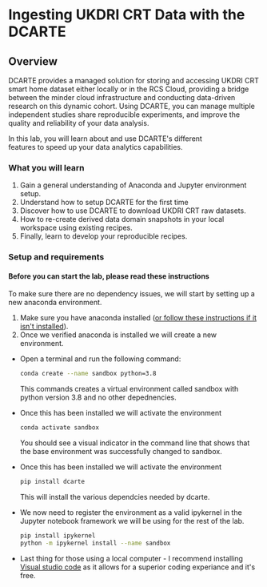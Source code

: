 # Ingesting UKDRI CRT Data with the DCARTE

## Overview

DCARTE provides a managed solution for storing and accessing UKDRI CRT smart home dataset either locally or in the RCS Cloud, providing a bridge between the minder cloud infrastructure and conducting data-driven research on this dynamic cohort. Using DCARTE, you can manage multiple independent studies share reproducible experiments, and improve the quality and reliability of your data analysis.

In this lab, you will learn about and use DCARTE's different features to speed up your data analytics capabilities.

### What you will learn

1. Gain a general understanding of Anaconda and Jupyter environment setup.
2. Understand how to setup DCARTE for the first time
3. Discover how to use DCARTE to download UKDRI CRT raw datasets.
4. How to re-create derived data domain snapshots in your local workspace using existing recipes.
5. Finally, learn to develop your reproducible recipes.

### Setup and requirements

#### Before you can start the lab, please read these instructions

To make sure there are no dependency issues, we will start by setting up a new anaconda environment.

1. Make sure you have anaconda installed ([or follow these instructions if it isn't installed](https://docs.anaconda.com/anaconda/install/)).
2. Once we verified anaconda is installed we will create a new environment. 
* Open a terminal and run the following command:
   
   ```bash
   conda create --name sandbox python=3.8
   ```
    This commands creates a virtual environment called sandbox with python version 3.8 and no other depednencies.  
* Once this has been installed we will activate the environment

   ```bash
   conda activate sandbox 
   ```
   You should see a visual indicator in the command line that shows that the base environment was successfully changed to sandbox.

* Once this has been installed we will activate the environment

   ```bash
   pip install dcarte
   ```
   This will install the various dependcies needed by dcarte.

* We now need to register the environment as a valid ipykernel in the Jupyter notebook framework we will be using for the rest of the lab.

   ```bash
   pip install ipykernel
   python -m ipykernel install --name sandbox
   ```

* Last thing for those using a local computer - I recommend installing [Visual studio code](https://code.visualstudio.com/) as it allows for a superior coding experiance and it's free.

